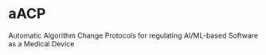# aACP
Automatic Algorithm Change Protocols for regulating AI/ML-based Software as a Medical Device
